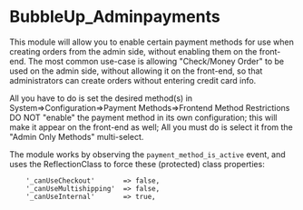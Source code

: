# BubbleUp_Adminpayments

This module will allow you to enable certain payment methods for use when creating orders from the admin side, without enabling them on the front-end. The most common use-case is allowing "Check/Money Order" to be used on the admin side, without allowing it on the front-end, so that administrators can create orders without entering credit card info.

All you have to do is set the desired method(s) in System=>Configuration=>Payment Methods=>Frontend Method Restrictions
DO NOT "enable" the payment method in its own configuration; this will make it appear on the front-end as well; All you must do is select it from the "Admin Only Methods" multi-select.

The module works by observing the `payment_method_is_active` event, and uses the ReflectionClass to force these (protected) class properties:
```
	'_canUseCheckout'       => false,
	'_canUseMultishipping'  => false,
	'_canUseInternal'       => true,
```
